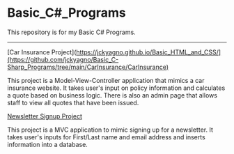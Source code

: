 # Basic_C#_Programs
 This repository is for my Basic C# Programs.

---

[Car Insurance Project](https://jckyagno.github.io/Basic_HTML_and_CSS/](https://github.com/jckyagno/Basic_C-Sharp_Programs/tree/main/CarInsurance/CarInsurance)

This project is a Model-View-Controller application that mimics a car insurance website. It takes user's input on policy information and calculates a quote based on business logic. There is also an admin page that allows staff to view all quotes that have been issued.

[Newsletter Signup Project](https://github.com/jckyagno/Basic_C-Sharp_Programs/tree/main/NewsletterAppMVC/NewsletterAppMVC)

This project is a MVC application to mimic signing up for a newsletter. It takes user's inputs for First/Last name and email address and inserts information into a database.
